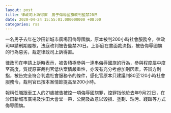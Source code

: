 ```yaml
---
layout: post
title: 律政司上訴得直　男子侮辱國旗改判監禁20日
date: 2020-04-24 15:55:01.000000000 +08:00
categories: rss
---
```


一名男子去年在沙田新城市廣場因侮辱國旗，原本被判200小時社會服務令，律政司申請刑期覆核，法庭改判被告監禁20日。上訴庭在書面裁決指，被告侮辱國旗的行為惡劣，裁定律政司上訴得直。

律政司在申請上訴時表示，被告積極參與一連串侮辱國旗的行為，參與程度屬中度至高度，質疑原審裁判官低估案情嚴重性，亦沒有充分考慮加刑因素。答辯方則指，被告完全符合判處社會服務令的條件，感化官原本只建議判80至120小時社會服務令，裁判官已按本案情節提高至200小時。

報稱任職跟車工人的21歲被告被控一項侮辱國旗罪，控罪指他於去年9月22日，在沙田新城市廣場及沙田大會堂一帶，公開及故意以毀損、塗劃、玷污、踐踏等方式侮辱國旗。

